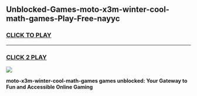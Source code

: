 
## Unblocked-Games-moto-x3m-winter-cool-math-games-Play-Free-nayyc
<h3>
<a href="https://premium76.site?title=moto-x3m-winter-cool-math-games&ref=23A">CLICK TO PLAY</a></h3>
<hr>

<h3>
<a href="https://premium76.site?title=moto-x3m-winter-cool-math-games&ref=23A">CLICK 2 PLAY</a>
  
</h3>

<a href="https://premium76.site?title=moto-x3m-winter-cool-math-games&ref=23A"><img src="https://clearcache.store/games.png"></a>


**moto-x3m-winter-cool-math-games games unblocked: Your Gateway to Fun and Accessible Online Gaming**
